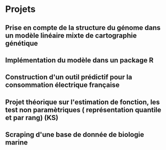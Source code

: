 # Projets

## Prise en compte de la structure du génome dans un modèle linéaire mixte de cartographie génétique

## Implémentation du modèle dans un package R 

## Construction d'un outil prédictif pour la consommation électrique française

## Projet théorique sur l'estimation de fonction, les test non paramètriques ( représentation quantile et par rang) (KS)

## Scraping d'une base de donnée de biologie marine




